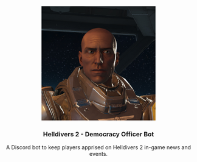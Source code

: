 <div align="center">
  <a href="https://github.com/Sorahawk/democracy-officer-bot/">
    <img src="images/democracy-officer.jpg" alt="Project Logo" width="300" height="300">
  </a>
  <h3 align="center">Helldivers 2 - Democracy Officer Bot</h3>
  <p align="center">
    A Discord bot to keep players apprised on Helldivers 2 in-game news and events.
  </p>
</div>
